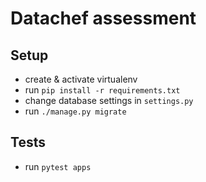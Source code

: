 Datachef assessment
====================

Setup
------
- create & activate virtualenv
- run `pip install -r requirements.txt`
- change database settings in `settings.py`
- run `./manage.py migrate`

Tests
------
- run `pytest apps`
